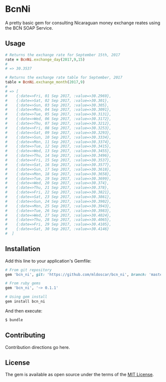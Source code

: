 # BcnNi
A pretty basic gem for consulting Nicaraguan money exchange reates using the BCN SOAP Service.

## Usage
```ruby
# Returns the exchange rate for September 15th, 2017
rate = BcnNi.exchange_day(2017,9,15)
# 
# => 30.3537

# Returns the exchange rate table for September, 2017
table = BcnNi.exchange_month(2017,9)
#
# => [
#    {:date=>Fri, 01 Sep 2017, :value=>30.2969},
#    {:date=>Sat, 02 Sep 2017, :value=>30.301},
#    {:date=>Sun, 03 Sep 2017, :value=>30.305},
#    {:date=>Mon, 04 Sep 2017, :value=>30.3091},
#    {:date=>Tue, 05 Sep 2017, :value=>30.3131},
#    {:date=>Wed, 06 Sep 2017, :value=>30.3172},
#    {:date=>Thu, 07 Sep 2017, :value=>30.3212},
#    {:date=>Fri, 08 Sep 2017, :value=>30.3253},
#    {:date=>Sat, 09 Sep 2017, :value=>30.3293},
#    {:date=>Sun, 10 Sep 2017, :value=>30.3334},
#    {:date=>Mon, 11 Sep 2017, :value=>30.3374},
#    {:date=>Tue, 12 Sep 2017, :value=>30.3415},
#    {:date=>Wed, 13 Sep 2017, :value=>30.3455},
#    {:date=>Thu, 14 Sep 2017, :value=>30.3496},
#    {:date=>Fri, 15 Sep 2017, :value=>30.3537},
#    {:date=>Sat, 16 Sep 2017, :value=>30.3577},
#    {:date=>Sun, 17 Sep 2017, :value=>30.3618},
#    {:date=>Mon, 18 Sep 2017, :value=>30.3658},
#    {:date=>Tue, 19 Sep 2017, :value=>30.3699},
#    {:date=>Wed, 20 Sep 2017, :value=>30.374},
#    {:date=>Thu, 21 Sep 2017, :value=>30.378},
#    {:date=>Fri, 22 Sep 2017, :value=>30.3821},
#    {:date=>Sat, 23 Sep 2017, :value=>30.3861},
#    {:date=>Sun, 24 Sep 2017, :value=>30.3902},
#    {:date=>Mon, 25 Sep 2017, :value=>30.3943},
#    {:date=>Tue, 26 Sep 2017, :value=>30.3983},
#    {:date=>Wed, 27 Sep 2017, :value=>30.4024},
#    {:date=>Thu, 28 Sep 2017, :value=>30.4065},
#    {:date=>Fri, 29 Sep 2017, :value=>30.4105},
#    {:date=>Sat, 30 Sep 2017, :value=>30.4146}
#  ]

```

## Installation
Add this line to your application's Gemfile:

```ruby
# From git repository
gem 'bcn_ni', git: 'https://github.com/mldoscar/bcn_ni', branch: 'master'

# From ruby gems
gem 'bcn_ni', '~> 0.1.1'

# Using gem install
gem install bcn_ni
```

And then execute:
```bash
$ bundle
```

## Contributing
Contribution directions go here.

## License
The gem is available as open source under the terms of the [MIT License](http://opensource.org/licenses/MIT).
